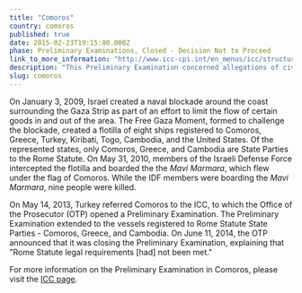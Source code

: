 ```yaml
---
title: "Comoros"
country: comoros
published: true
date: 2015-02-23T19:15:00.000Z
phase: Preliminary Examinations, Closed - Decision Not to Proceed
link_to_more_information: "http://www.icc-cpi.int/en_menus/icc/structure%20of%20the%20court/office%20of%20the%20prosecutor/comm%20and%20ref/pe-cdnp/comoros/Pages/default.aspx"
description: "This Preliminary Examination concerned allegations of civilian deaths during the boarding of the Mavi Marmara as it attempted to breach the Israeli blockade of the Gaza Strip. The Office of the Prosecutor closed the Preliminary Examination on 11 June 2014."
slug: comoros
---
```


On January 3, 2009, Israel created a naval blockade around the coast surrounding the Gaza Strip as part of an effort to limit the flow of certain goods in and out of the area. The Free Gaza Moment, formed to challenge the blockade, created a flotilla of eight ships registered to Comoros, Greece, Turkey, Kiribati, Togo, Cambodia, and the United States. Of the represented states, only Comoros, Greece, and Cambodia are State Parties to the Rome Statute. On May 31, 2010, members of the Israeli Defense Force intercepted the flotilla and boarded the the _Mavi Marmara_, which flew under the flag of Comoros. While the IDF members were boarding the _Mavi Marmara_, nine people were killed.

On May 14, 2013, Turkey referred Comoros to the ICC, to which the Office of the Prosecutor (OTP) opened a Preliminary Examination. The Preliminary Examination extended to the vessels registered to Rome Statute State Parties - Comoros, Greece, and Cambodia. On June 11, 2014, the OTP announced that it was closing the Preliminary Examination, explaining that "Rome Statute legal requirements [had] not been met."

For more information on the Preliminary Examination in Comoros, please visit the [ICC page](http://www.icc-cpi.int/en_menus/icc/structure%20of%20the%20court/office%20of%20the%20prosecutor/comm%20and%20ref/pe-cdnp/comoros/Pages/default.aspx).

